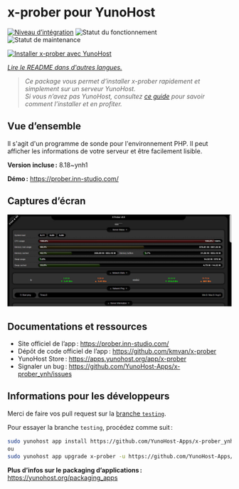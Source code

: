 <!--
Nota bene : ce README est automatiquement généré par <https://github.com/YunoHost/apps/tree/master/tools/readme_generator>
Il NE doit PAS être modifié à la main.
-->

# x-prober pour YunoHost

[![Niveau d’intégration](https://dash.yunohost.org/integration/x-prober.svg)](https://ci-apps.yunohost.org/ci/apps/x-prober/) ![Statut du fonctionnement](https://ci-apps.yunohost.org/ci/badges/x-prober.status.svg) ![Statut de maintenance](https://ci-apps.yunohost.org/ci/badges/x-prober.maintain.svg)

[![Installer x-prober avec YunoHost](https://install-app.yunohost.org/install-with-yunohost.svg)](https://install-app.yunohost.org/?app=x-prober)

*[Lire le README dans d'autres langues.](./ALL_README.md)*

> *Ce package vous permet d’installer x-prober rapidement et simplement sur un serveur YunoHost.*  
> *Si vous n’avez pas YunoHost, consultez [ce guide](https://yunohost.org/install) pour savoir comment l’installer et en profiter.*

## Vue d’ensemble

Il s'agit d'un programme de sonde pour l'environnement PHP. Il peut afficher les informations de votre serveur et être facilement lisible.


**Version incluse :** 8.18~ynh1

**Démo :** <https://prober.inn-studio.com/>

## Captures d’écran

![Capture d’écran de x-prober](./doc/screenshots/screenshot.jpg)

## Documentations et ressources

- Site officiel de l’app : <https://prober.inn-studio.com/>
- Dépôt de code officiel de l’app : <https://github.com/kmvan/x-prober>
- YunoHost Store : <https://apps.yunohost.org/app/x-prober>
- Signaler un bug : <https://github.com/YunoHost-Apps/x-prober_ynh/issues>

## Informations pour les développeurs

Merci de faire vos pull request sur la [branche `testing`](https://github.com/YunoHost-Apps/x-prober_ynh/tree/testing).

Pour essayer la branche `testing`, procédez comme suit :

```bash
sudo yunohost app install https://github.com/YunoHost-Apps/x-prober_ynh/tree/testing --debug
ou
sudo yunohost app upgrade x-prober -u https://github.com/YunoHost-Apps/x-prober_ynh/tree/testing --debug
```

**Plus d’infos sur le packaging d’applications :** <https://yunohost.org/packaging_apps>

